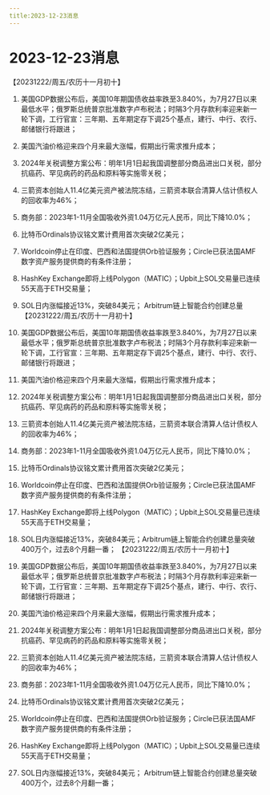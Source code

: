 ```yaml
---
title:2023-12-23消息
---
```

# 2023-12-23消息
【20231222/周五/农历十一月初十】

1. 美国GDP数据公布后，美国10年期国债收益率跌至3.840%，为7月27日以来最低水平；俄罗斯总统普京批准数字卢布税法；时隔3个月存款利率迎来新一轮下调，工行官宣：三年期、五年期定存下调25个基点，建行、中行、农行、邮储银行将跟进；



2. 美国汽油价格迎来四个月来最大涨幅，假期出行需求推升成本；



3. 2024年关税调整方案公布：明年1月1日起我国调整部分商品进出口关税，部分抗癌药、罕见病药的药品和原料等实施零关税；

4. 三箭资本创始人11.4亿美元资产被法院冻结，三箭资本联合清算人估计债权人的回收率为46%；



5. 商务部：2023年1-11月全国吸收外资1.04万亿元人民币，同比下降10.0%；



6. 比特币Ordinals协议铭文累计费用首次突破2亿美元；



7. Worldcoin停止在印度、巴西和法国提供Orb验证服务；Circle已获法国AMF数字资产服务提供商的有条件注册；



8. HashKey Exchange即将上线Polygon（MATIC）；Upbit上SOL交易量已连续55天高于ETH交易量；



9. SOL日内涨幅接近13%，突破84美元；
Arbitrum链上智能合约创建总量【20231222/周五/农历十一月初十】
1. 美国GDP数据公布后，美国10年期国债收益率跌至3.840%，为7月27日以来最低水平；俄罗斯总统普京批准数字卢布税法；时隔3个月存款利率迎来新一轮下调，工行官宣：三年期、五年期定存下调25个基点，建行、中行、农行、邮储银行将跟进；

2. 美国汽油价格迎来四个月来最大涨幅，假期出行需求推升成本；

3. 2024年关税调整方案公布：明年1月1日起我国调整部分商品进出口关税，部分抗癌药、罕见病药的药品和原料等实施零关税；

4. 三箭资本创始人11.4亿美元资产被法院冻结，三箭资本联合清算人估计债权人的回收率为46%；

5. 商务部：2023年1-11月全国吸收外资1.04万亿元人民币，同比下降10.0%；

6. 比特币Ordinals协议铭文累计费用首次突破2亿美元；

7. Worldcoin停止在印度、巴西和法国提供Orb验证服务；Circle已获法国AMF数字资产服务提供商的有条件注册；

8. HashKey Exchange即将上线Polygon（MATIC）；Upbit上SOL交易量已连续55天高于ETH交易量；

9. SOL日内涨幅接近13%，突破84美元；Arbitrum链上智能合约创建总量突破400万个，过去8个月翻一番；
【20231222/周五/农历十一月初十】
1. 美国GDP数据公布后，美国10年期国债收益率跌至3.840%，为7月27日以来最低水平；俄罗斯总统普京批准数字卢布税法；时隔3个月存款利率迎来新一轮下调，工行官宣：三年期、五年期定存下调25个基点，建行、中行、农行、邮储银行将跟进；

2. 美国汽油价格迎来四个月来最大涨幅，假期出行需求推升成本；

3. 2024年关税调整方案公布：明年1月1日起我国调整部分商品进出口关税，部分抗癌药、罕见病药的药品和原料等实施零关税；

4. 三箭资本创始人11.4亿美元资产被法院冻结，三箭资本联合清算人估计债权人的回收率为46%；

5. 商务部：2023年1-11月全国吸收外资1.04万亿元人民币，同比下降10.0%；

6. 比特币Ordinals协议铭文累计费用首次突破2亿美元；

7. Worldcoin停止在印度、巴西和法国提供Orb验证服务；Circle已获法国AMF数字资产服务提供商的有条件注册；

8. HashKey Exchange即将上线Polygon（MATIC）；Upbit上SOL交易量已连续55天高于ETH交易量；

9. SOL日内涨幅接近13%，突破84美元；
Arbitrum链上智能合约创建总量突破400万个，过去8个月翻一番；